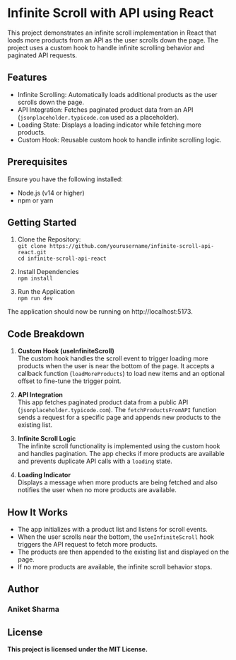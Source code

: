 # Infinite Scroll with API using React

This project demonstrates an infinite scroll implementation in React that loads more products from an API as the user scrolls down the page. The project uses a custom hook to handle infinite scrolling behavior and paginated API requests.

## Features

- Infinite Scrolling: Automatically loads additional products as the user scrolls down the page.
- API Integration: Fetches paginated product data from an API (`jsonplaceholder.typicode.com` used as a placeholder).
- Loading State: Displays a loading indicator while fetching more products.
- Custom Hook: Reusable custom hook to handle infinite scrolling logic.

## Prerequisites

Ensure you have the following installed:

- Node.js (v14 or higher)
- npm or yarn

## Getting Started

1. Clone the Repository: <br>`git clone https://github.com/yourusername/infinite-scroll-api-react.git` <br> `cd infinite-scroll-api-react`

2. Install Dependencies<br>`npm install`

3. Run the Application<br>`npm run dev`

The application should now be running on http://localhost:5173.

## Code Breakdown

1. <b>Custom Hook (useInfiniteScroll)</b><br>
   The custom hook handles the scroll event to trigger loading more products when the user is near the bottom of the page. It accepts a callback function (`loadMoreProducts`) to load new items and an optional offset to fine-tune the trigger point.

2. <b>API Integration</b><br>
   This app fetches paginated product data from a public API (`jsonplaceholder.typicode.com`). The `fetchProductsFromAPI` function sends a request for a specific page and appends new products to the existing list.

3. <b>Infinite Scroll Logic</b><br>
   The infinite scroll functionality is implemented using the custom hook and handles pagination. The app checks if more products are available and prevents duplicate API calls with a `loading` state.

4. <b>Loading Indicator</b><br>
   Displays a message when more products are being fetched and also notifies the user when no more products are available.

## How It Works

- The app initializes with a product list and listens for scroll events.
- When the user scrolls near the bottom, the `useInfiniteScroll` hook triggers the API request to fetch more products.
- The products are then appended to the existing list and displayed on the page.
- If no more products are available, the infinite scroll behavior stops.

## Author

### <b>Aniket Sharma<b>

## License

This project is licensed under the MIT License.
